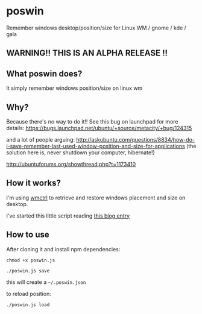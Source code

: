 # poswin
Remember windows desktop/position/size for Linux WM / gnome / kde / gala 

## WARNING!! THIS IS AN ALPHA RELEASE !!

## What poswin does?
It simply remember windows position/size on linux wm

## Why?
Because there's no way to do it!!
See this bug on launchpad for more details:
https://bugs.launchpad.net/ubuntu/+source/metacity/+bug/124315

and a lot of people arguing:
http://askubuntu.com/questions/8834/how-do-i-save-remember-last-used-window-position-and-size-for-applications (the solution here is, never shutdown your computer, hibernate!)

http://ubuntuforums.org/showthread.php?t=1173410


## How it works?
I'm using [wmctrl](http://en.wikipedia.org/wiki/Wmctrl) to retrieve and restore windows placement and size on desktop.

I've started this little script reading [this blog entry](http://movingtofreedom.org/2010/08/10/arranging-windows-from-the-gnulinux-command-line-with-wmctrl/)

## How to use

After cloning it and install npm dependencies:

`chmod +x poswin.js`

`./poswin.js save`

this will create a `~/.poswin.json`

to reload position:

`./poswin.js load`


